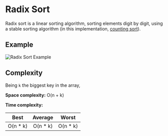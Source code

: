 # Radix Sort

Radix sort is a linear sorting algorithm, sorting elements digit by digit,
using a stable sorting algorithm (in this implementation,
[counting sort](/algorithms/sort/counting_sort/README.md)).

## Example

![Radix Sort Example](https://www.simplilearn.com/ice9/free_resources_article_thumb/Radix-Sort-Soni/what-is-radix-sort-algorithm.png)

## Complexity

Being `k` the biggest key in the array,

**Space complexity:** O(n + k)

**Time complexity:**

|     Best     |   Average   |    Worst    |
|:------------:|:-----------:|:-----------:|
| O(n * k)     | O(n * k)    | O(n * k)    |
